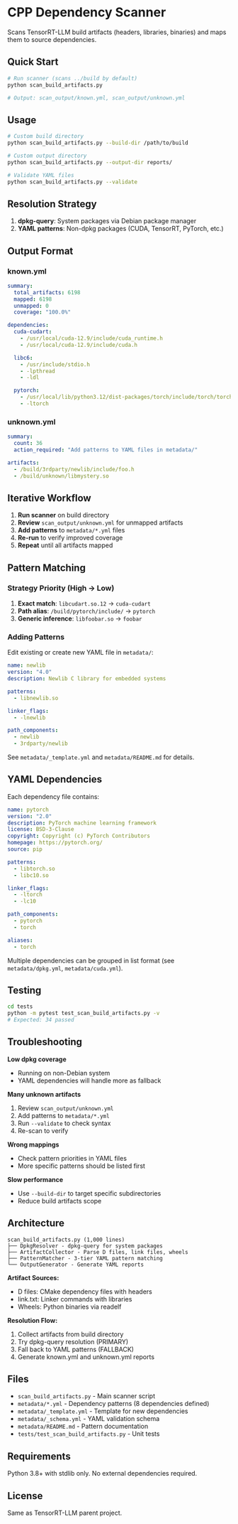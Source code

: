 # CPP Dependency Scanner

Scans TensorRT-LLM build artifacts (headers, libraries, binaries) and maps them to source dependencies.

## Quick Start

```bash
# Run scanner (scans ../build by default)
python scan_build_artifacts.py

# Output: scan_output/known.yml, scan_output/unknown.yml
```

## Usage

```bash
# Custom build directory
python scan_build_artifacts.py --build-dir /path/to/build

# Custom output directory
python scan_build_artifacts.py --output-dir reports/

# Validate YAML files
python scan_build_artifacts.py --validate
```

## Resolution Strategy

1. **dpkg-query**: System packages via Debian package manager
2. **YAML patterns**: Non-dpkg packages (CUDA, TensorRT, PyTorch, etc.)

## Output Format

### known.yml

```yaml
summary:
  total_artifacts: 6198
  mapped: 6198
  unmapped: 0
  coverage: "100.0%"

dependencies:
  cuda-cudart:
    - /usr/local/cuda-12.9/include/cuda_runtime.h
    - /usr/local/cuda-12.9/include/cuda.h

  libc6:
    - /usr/include/stdio.h
    - -lpthread
    - -ldl

  pytorch:
    - /usr/local/lib/python3.12/dist-packages/torch/include/torch/torch.h
    - -ltorch
```

### unknown.yml

```yaml
summary:
  count: 36
  action_required: "Add patterns to YAML files in metadata/"

artifacts:
  - /build/3rdparty/newlib/include/foo.h
  - /build/unknown/libmystery.so
```

## Iterative Workflow

1. **Run scanner** on build directory
2. **Review** `scan_output/unknown.yml` for unmapped artifacts
3. **Add patterns** to `metadata/*.yml` files
4. **Re-run** to verify improved coverage
5. **Repeat** until all artifacts mapped

## Pattern Matching

### Strategy Priority (High → Low)

1. **Exact match**: `libcudart.so.12` → `cuda-cudart`
2. **Path alias**: `/build/pytorch/include/` → `pytorch`
3. **Generic inference**: `libfoobar.so` → `foobar`

### Adding Patterns

Edit existing or create new YAML file in `metadata/`:

```yaml
name: newlib
version: "4.0"
description: Newlib C library for embedded systems

patterns:
  - libnewlib.so

linker_flags:
  - -lnewlib

path_components:
  - newlib
  - 3rdparty/newlib
```

See `metadata/_template.yml` and `metadata/README.md` for details.

## YAML Dependencies

Each dependency file contains:

```yaml
name: pytorch
version: "2.0"
description: PyTorch machine learning framework
license: BSD-3-Clause
copyright: Copyright (c) PyTorch Contributors
homepage: https://pytorch.org/
source: pip

patterns:
  - libtorch.so
  - libc10.so

linker_flags:
  - -ltorch
  - -lc10

path_components:
  - pytorch
  - torch

aliases:
  - torch
```

Multiple dependencies can be grouped in list format (see `metadata/dpkg.yml`, `metadata/cuda.yml`).

## Testing

```bash
cd tests
python -m pytest test_scan_build_artifacts.py -v
# Expected: 34 passed
```

## Troubleshooting

**Low dpkg coverage**
- Running on non-Debian system
- YAML dependencies will handle more as fallback

**Many unknown artifacts**
1. Review `scan_output/unknown.yml`
2. Add patterns to `metadata/*.yml`
3. Run `--validate` to check syntax
4. Re-scan to verify

**Wrong mappings**
- Check pattern priorities in YAML files
- More specific patterns should be listed first

**Slow performance**
- Use `--build-dir` to target specific subdirectories
- Reduce build artifacts scope

## Architecture

```
scan_build_artifacts.py (1,000 lines)
├── DpkgResolver - dpkg-query for system packages
├── ArtifactCollector - Parse D files, link files, wheels
├── PatternMatcher - 3-tier YAML pattern matching
└── OutputGenerator - Generate YAML reports
```

**Artifact Sources:**
- D files: CMake dependency files with headers
- link.txt: Linker commands with libraries
- Wheels: Python binaries via readelf

**Resolution Flow:**
1. Collect artifacts from build directory
2. Try dpkg-query resolution (PRIMARY)
3. Fall back to YAML patterns (FALLBACK)
4. Generate known.yml and unknown.yml reports

## Files

- `scan_build_artifacts.py` - Main scanner script
- `metadata/*.yml` - Dependency patterns (8 dependencies defined)
- `metadata/_template.yml` - Template for new dependencies
- `metadata/_schema.yml` - YAML validation schema
- `metadata/README.md` - Pattern documentation
- `tests/test_scan_build_artifacts.py` - Unit tests

## Requirements

Python 3.8+ with stdlib only. No external dependencies required.

## License

Same as TensorRT-LLM parent project.
